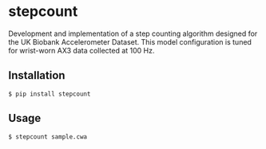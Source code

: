 # stepcount
Development and implementation of a step counting algorithm designed for the UK Biobank Accelerometer Dataset. This model configuration is tuned for wrist-worn AX3 data collected at 100 Hz.

<!-- To run:

1. Follow usage instructions for processing accelerometer data via the Biobank Accelerometer Analysis Tool:
https://biobankaccanalysis.readthedocs.io/en/latest/usage.html#processing-multiple-files

using the following processing options:
cmdOptions="--activityModel = "/path_to_model/small_steps-aug2021.tar" --epochPeriod 5"

2. Process cwa file in conjunction with time series output from Biobank Accelerometer Analysis Tool

python stepcount.py ".cwa_file_to_process" "timeSeries_csv_from_BBAT_classification" --sampleRate -->

## Installation

<!-- ```console
$ pip install git+https://github.com/OxWearables/stepcount.git@master#egg=stepcount
``` -->

<!-- ```console
$ pip install git+ssh://git@github.com/OxWearables/stepcount.git@master#egg=stepcount
``` -->

```console
$ pip install stepcount
```

## Usage

```console
$ stepcount sample.cwa
```
